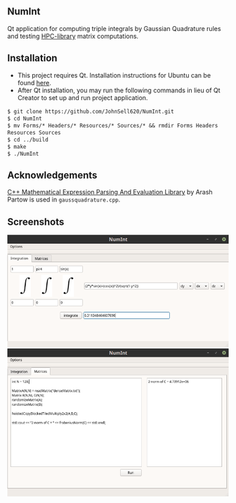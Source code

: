 ## NumInt
Qt application for computing triple integrals by Gaussian Quadrature rules and testing [HPC-library](https://github.com/JohnSell620/HPC-Library) matrix computations.

## Installation
- This project requires Qt. Installation instructions for Ubuntu can be found [here](https://wiki.qt.io/Install_Qt_5_on_Ubuntu).
- After Qt installation, you may run the following commands in lieu of Qt Creator to set up and run project application.
```
$ git clone https://github.com/JohnSell620/NumInt.git
$ cd NumInt
$ mv Forms/* Headers/* Resources/* Sources/* && rmdir Forms Headers Resources Sources
$ cd ../build
$ make
$ ./NumInt
```


## Acknowledgements
[C++ Mathematical Expression Parsing And Evaluation Library](https://github.com/ArashPartow/exprtk) by Arash Partow is used in `gaussquadrature.cpp`.

## Screenshots
<img src="./NumInt/images/numint1.png" alt="Double Integration" width="650px" />
<img src="./NumInt/images/numint2.png" alt="Matrix Computation" width="650px" />
